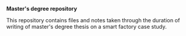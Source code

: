 **Master's degree repository**

This repository contains files and notes taken through the duration of writing of master's degree thesis on a smart factory case study.
